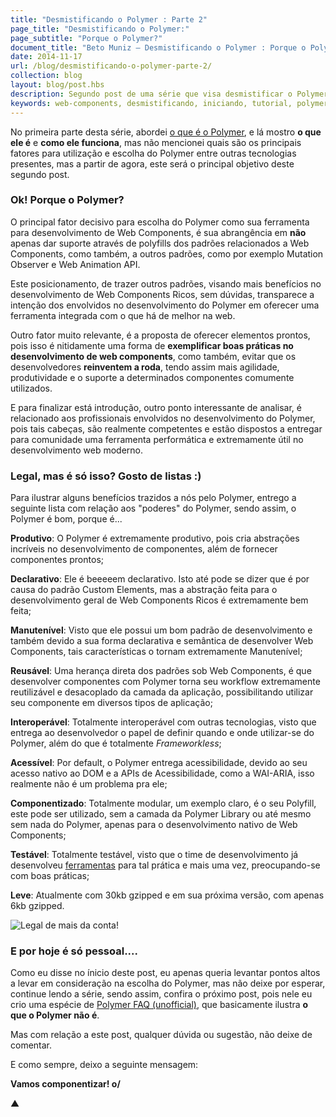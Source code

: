 ```yaml
---
title: "Desmistificando o Polymer : Parte 2"
page_title: "Desmistificando o Polymer:"
page_subtitle: "Porque o Polymer?"
document_title: "Beto Muniz — Desmistificando o Polymer : Porque o Polymer?"
date: 2014-11-17
url: /blog/desmistificando-o-polymer-parte-2/
collection: blog
layout: blog/post.hbs
description: Segundo post de uma série que visa desmistificar o Polymer.
keywords: web-components, desmistificando, iniciando, tutorial, polymer, parte, dois
---
```


No primeira parte desta série, abordei [o que é o Polymer](https://betomuniz.com/blog/desmistificando-o-polymer-parte-1/), e lá mostro **o que ele é** e **como ele funciona**, mas não mencionei quais são os principais fatores para utilização e escolha do Polymer entre outras tecnologias presentes, mas a partir de agora, este será o principal objetivo deste segundo post.

### Ok! Porque o Polymer?

O principal fator decisivo para escolha do Polymer como sua ferramenta para desenvolvimento de Web Components, é sua abrangência em **não** apenas dar suporte através de polyfills dos padrões relacionados a Web Components, como também, a outros padrões, como por exemplo Mutation Observer e Web Animation API.

Este posicionamento, de trazer outros padrões, visando mais benefícios no desenvolvimento de Web Components Ricos, sem dúvidas, transparece a intenção dos envolvidos no desenvolvimento do Polymer em oferecer uma ferramenta integrada com o que há de melhor na web.

Outro fator muito relevante, é a proposta de oferecer elementos prontos, pois isso é nitidamente uma forma de **exemplificar boas práticas no desenvolvimento de web components**, como também, evitar que os desenvolvedores **reinventem a roda**, tendo assim mais agilidade, produtividade e o suporte a determinados componentes comumente utilizados.

E para finalizar está introdução, outro ponto interessante de analisar, é relacionado aos profissionais envolvidos no desenvolvimento do Polymer, pois tais cabeças, são realmente competentes e estão dispostos a entregar para comunidade uma ferramenta performática e extremamente útil no desenvolvimento web moderno.

### Legal, mas é só isso? Gosto de listas :)

Para ilustrar alguns benefícios trazidos a nós pelo Polymer, entrego a seguinte lista com relação aos "poderes" do Polymer, sendo assim, o Polymer é bom, porque é...

**Produtivo**: O Polymer é extremamente produtivo, pois cria abstrações incríveis no desenvolvimento de componentes, além de fornecer componentes prontos;

**Declarativo**: Ele é beeeeem declarativo. Isto até pode se dizer que é por causa do padrão Custom Elements, mas a abstração feita para o desenvolvimento geral de Web Components Ricos é extremamente bem feita;

**Manutenível**: Visto que ele possui um bom padrão de desenvolvimento e também devido a sua forma declarativa e semântica de desenvolver Web Components, tais características o tornam extremamente Manutenível;

**Reusável**: Uma herança direta dos padrões sob Web Components, é que desenvolver componentes com Polymer torna seu workflow extremamente reutilizável e desacoplado da camada da aplicação, possibilitando utilizar seu componente em diversos tipos de aplicação;

**Interoperável**: Totalmente interoperável com outras tecnologias, visto que entrega ao desenvolvedor o papel de definir quando e onde utilizar-se do Polymer, além do que é totalmente *Frameworkless*;

**Acessível**: Por default, o Polymer entrega acessibilidade, devido ao seu acesso nativo ao DOM e a APIs de Acessibilidade, como a WAI-ARIA, isso realmente não é um problema pra ele;

**Componentizado**: Totalmente modular, um exemplo claro, é o seu Polyfill, este pode ser utilizado, sem a camada da Polymer Library ou até mesmo sem nada do Polymer, apenas para o desenvolvimento nativo de Web Components;

**Testável**: Totalmente testável, visto que o time de desenvolvimento já desenvolveu [ferramentas](https://github.com/Polymer/web-component-tester) para tal prática e mais uma vez, preocupando-se com boas práticas;

**Leve**: Atualmente com 30kb gzipped e em sua próxima versão, com apenas 6kb gzipped.

![Legal de mais da conta!](https://cldup.com/64w5k6CfKm.gif)

### E por hoje é só pessoal....

Como eu disse no ínicio deste post, eu apenas queria levantar pontos altos a levar em consideração na escolha do Polymer, mas não deixe por esperar, continue lendo a série, sendo assim, confira o próximo post, pois nele eu crio uma espécie de [Polymer FAQ (unofficial)](https://betomuniz.com/blog/desmistificando-o-polymer-parte-3/), que basicamente ilustra **o que o Polymer não é**.

Mas com relação a este post, qualquer dúvida ou sugestão, não deixe de comentar.

E como sempre, deixo a seguinte mensagem:

**Vamos componentizar!  o/**

▲

